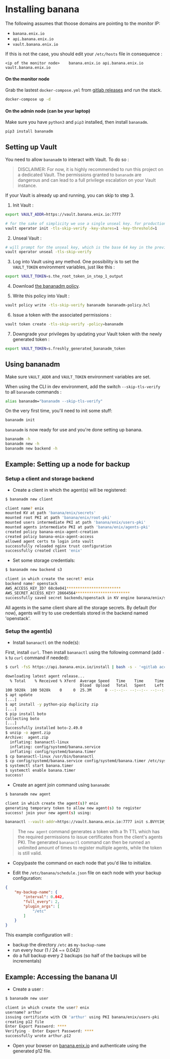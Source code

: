 # Installing banana

The following assumes that thoose domains are pointing to the monitor IP:

* `banana.enix.io`
* `api.banana.enix.io`
* `vault.banana.enix.io`

If this is not the case, you should edit your `/etc/hosts` file in consequence :

```
<ip of the monitor node>	banana.enix.io api.banana.enix.io vault.banana.enix.io
```

#### On the monitor node

Grab the lastest `docker-compose.yml` from [gitlab releases](https://gitlab.enix.io/products/banana/releases) and run the stack.

```bash
docker-compose up -d
```

#### On the admin node (can be your laptop)

Make sure you have `python3` and `pip3` installed, then install `bananadm`.

```bash
pip3 install bananadm
```

## Setting up Vault

You need to allow `bananadm` to interact with Vault. To do so :

> DISCLAIMER: For now, it is highly recommended to run this project on a dedicated Vault. The permissions granted to `bananadm` are dangerous and can lead to a full privilege escalation on your Vault instance.

If your Vault is already up and running, you can skip to step 3.

1. Init Vault :

```bash
export VAULT_ADDR=https://vault.banana.enix.io:7777

# for the sake of simplicity we use a single unseal key. for production, it is highly recommended to use more
vault operator init -tls-skip-verify -key-shares=1 -key-threshold=1
```

2. Unseal Vault :

```bash
# will prompt for the unseal key, which is the base 64 key in the previous command's output
vault operator unseal -tls-skip-verify
```

3. Log into Vault using any method. One possibility is to set the `VAULT_TOKEN` environment variables, just like this :

```bash
export VAULT_TOKEN=s.the_root_token_in_step_1_output
```

4. Download [the bananadm policy](https://gitlab.enix.io/products/banana/raw/master/config/vault/bananadm-policy.hcl).

5. Write this policy into Vault :

```bash
vault policy write -tls-skip-verify bananadm bananadm-policy.hcl
```

6. Issue a token with the associated permissions :

```bash
vault token create -tls-skip-verify -policy=bananadm
```

7. Downgrade your privileges by updating your Vault token with the newly generated token :

```bash
export VAULT_TOKEN=s.freshly_generated_bananadm_token
```

## Using bananadm

Make sure `VAULT_ADDR` and `VAULT_TOKEN` environment variables are set.

When using the CLI in dev environment, add the switch `--skip-tls-verify` to all `bananadm` commands :

```bash
alias bananadm="bananadm --skip-tls-verify"
```

On the very first time, you'll need to init some stuff:

```bash
bananadm init
```

`bananadm` is now ready for use and you're done setting up banana.

```bash
bananadm -h
bananadm new -h
bananadm new backend -h
```

## Example: Setting up a node for backup

### Setup a client and storage backend

* Create a client in which the agent(s) will be registered:

```bash
$ bananadm new client

client name? enix
mounted KV at path 'banana/enix/secrets'
mounted root PKI at path 'banana/enix/root-pki'
mounted users intermediate PKI at path 'banana/enix/users-pki'
mounted agents intermediate PKI at path 'banana/enix/agents-pki'
created policy banana-enix-agent-creation
created policy banana-enix-agent-access
allowed agent certs to login into vault
successfully reloaded nginx trust configuration
successfully created client 'enix'
```

* Set some storage credentials:

```bash
$ bananadm new backend s3

client in which create the secret? enix
backend name? openstack
AWS_ACCESS_KEY_ID? 68c8e041************************
AWS_SECRET_ACCESS_KEY? 28664564************************
successfully saved secret backends/openstack in KV engine banana/enix/secrets
```

All agents in the same client share all the storage secrets. By default (for now), agents will try to use credentials stored in the backend named 'openstack'.

### Setup the agent(s)

* Install `bananactl` on the node(s):

First, install `curl`. Then install `bananactl` using the following command (add `-k` tu `curl` command if needed):

```bash
$ curl -fsS https://api.banana.enix.io/install | bash -s - '<gitlab access token>'

downloading latest agent release...
  % Total    % Received % Xferd  Average Speed   Time    Time     Time  Current
                                 Dload  Upload   Total   Spent    Left  Speed
100 5028k  100 5028k    0     0  25.3M      0 --:--:-- --:--:-- --:--:-- 25.3M
$ apt update
[...]
$ apt install -y python-pip duplicity zip
[...]
$ pip install boto
Collecting boto
[...]
Successfully installed boto-2.49.0
$ unzip -o agent.zip
Archive:  agent.zip
  inflating: bananactl-linux
  inflating: config/systemd/banana.service
  inflating: config/systemd/banana.timer
$ cp bananactl-linux /usr/bin/bananactl
$ cp config/systemd/banana.service config/systemd/banana.timer /etc/systemd/system/
$ systemctl start banana.timer
$ systemctl enable banana.timer
success!
```

* Create an agent join command using `bananadm`:

```bash
$ bananadm new agent

client in which create the agent(s)? enix
generating temporary token to allow new agent(s) to register
success! join your new agent(s) using:

bananactl --vault-addr=https://vault.banana.enix.io:7777 init s.BVYt1Hj3eLn6NDPS2fJIKzfO enix <agent name>
```

> The `new agent` command generates a token with a 1h TTL which has the required permissions to issue certificates from the client's agents PKI. The generated `bananactl` command can then be runned an unlimited amount of times to register multiple agents, while the token is still valid.

* Copy/paste the command on each node that you'd like to initialize.

* Edit the `/etc/banana/schedule.json` file on each node with your backup configuration:

```json
{
	"my-backup-name": {
		"interval": 0.042,
		"full_every": 2,
		"plugin_args": [
			"/etc"
		]
	}
}
```

This example configuration will :

* backup the directory `/etc` as `my-backup-name`
* run every hour (1 / 24 ~= 0.042)
* do a full backup every 2 backups (so half of the backups will be incrementals)

## Example: Accessing the banana UI

* Create a user :

```bash
$ bananadm new user

client in which create the user? enix
username? arthur
issuing certificate with CN 'arthur' using PKI banana/enix/users-pki
creating p12 file
Enter Export Password: ****
Verifying - Enter Export Password: ****
successfully wrote arthur.p12
```

* Open your bowser on [banana.enix.io](https://banana.enix.io) and authenticate using the generated p12 file.
